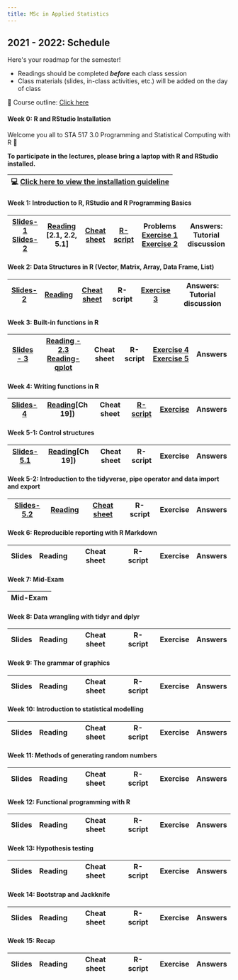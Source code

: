 ```yaml
---
title: MSc in Applied Statistics
---
```



## 2021 - 2022: Schedule


Here's your roadmap for the semester! 

- <i class="fas fa-book-reader"></i> Readings should be completed ***before*** each class session
- <i class="fas fa-university"></i></a> Class materials (slides, in-class activities, etc.) will be added on the day of class

📝 Course outline: [Click here](/msc/STA_517_3_0_Programming_and_Data_Analysis_with_R_MSc_2020.pdf)


#### Week 0: R and RStudio Installation

Welcome you all to STA 517 3.0 Programming and Statistical Computing with R :clap:

**To participate in the lectures, please bring a laptop with R and RStudio installed.** 

|💻 [Click here to view the installation guideline](https://r4fun.netlify.app/blog/topic1/)|
|:-:	|


#### Week 1: Introduction to R, RStudio and R Programming Basics



|[Slides-1](/2021/week0msc.html)  [Slides-2](/2021/week1/l12021msc.html)   	|  [Reading](https://rstudio-education.github.io/hopr/basics.html) [2.1, 2.2, 5.1]  	|  [Cheat sheet](/cheatsheets/baser.pdf) 	| [R-script](/rscript/rscript1.R) | Problems [Exercise 1](https://thiyangt.github.io/rworkbook/index.html) [Exercise 2](https://thiyangt.github.io/rworkbook/intro.html)	| Answers: Tutorial discussion |
|:-:	|:-:	|:-:	|:-:	|:-:	| :-:	|


#### Week 2: Data Structures in R (Vector, Matrix, Array, Data Frame, List) 

|[Slides-2](/slides/l22021msc.html) 	|  [Reading](https://rstudio-education.github.io/hopr/r-objects.html#matrices)	|  [Cheat sheet]((/cheatsheets/baser.pdf)) 	| R-script | [Exercise 3](https://thiyangt.github.io/rworkbook/matrices-arrays-data-frames.html) 	| Answers: Tutorial discussion |
|:-:	|:-:	|:-:	|:-:	|:-:	| :-:	|

#### Week 3: Built-in functions in R

|[Slides - 3](/slides/l32021msc.html)  	| [Reading - 2.3](https://rstudio-education.github.io/hopr/basics.html#functions)  [Reading-qplot](https://ggplot2.tidyverse.org/reference/qplot.html) 	|  Cheat sheet 	| R-script | [Exercise 4](https://thiyangt.github.io/rworkbook/built-in-functions-in-r.html)  [Exercise 5](https://thiyangt.github.io/rworkbook/data-visualization-with-r-qplot.html) 	| Answers |
|:-:	|:-:	|:-:	|:-:	|:-:	| :-:	|

#### Week 4: Writing functions in R 

|[Slides-4](/slides/l42021msc.html)  	|  [Reading](https://r4ds.had.co.nz/functions.html)[Ch 19])	|  Cheat sheet 	| [R-script](/msc_ans/functions.R) | [Exercise]((https://thiyangt.github.io/rworkbook/writing-functions-in-r.html)) 	| Answers |
|:-:	|:-:	|:-:	|:-:	|:-:	| :-:	|

#### Week 5-1: Control structures

|[Slides-5.1](/slides/l5msc2022.html)  	|  [Reading](https://r4ds.had.co.nz/functions.html)[Ch 19])	|  Cheat sheet 	| R-script | Exercise	| Answers |
|:-:	|:-:	|:-:	|:-:	|:-:	| :-:	|

#### Week 5-2: Introduction to the tidyverse, pipe operator and data import and export

|[Slides-5.2](/slides/l6msc2022.html)   	|  [Reading](https://r4ds.had.co.nz/introduction.html) 	|  [Cheat sheet](https://hellor.netlify.app/cheatsheets/tibble.jpeg) 	| R-script | Exercise 	| Answers |
|:-:	|:-:	|:-:	|:-:	|:-:	| :-:	|

#### Week 6: Reproducible reporting with R Markdown

|Slides   	|  Reading 	|  Cheat sheet 	| R-script | Exercise 	| Answers |
|:-:	|:-:	|:-:	|:-:	|:-:	| :-:	|

#### Week 7: Mid-Exam

|Mid-Exam   	|  
|:-:	|	

#### Week 8: Data wrangling with tidyr and dplyr

|Slides   	|  Reading 	|  Cheat sheet 	| R-script | Exercise 	| Answers |
|:-:	|:-:	|:-:	|:-:	|:-:	| :-:	|

#### Week 9: The grammar of graphics

|Slides   	|  Reading 	|  Cheat sheet 	| R-script | Exercise 	| Answers |
|:-:	|:-:	|:-:	|:-:	|:-:	| :-:	|

#### Week 10: Introduction to statistical modelling

|Slides   	|  Reading 	|  Cheat sheet 	| R-script | Exercise 	| Answers |
|:-:	|:-:	|:-:	|:-:	|:-:	| :-:	|

#### Week 11: Methods of generating random numbers

|Slides   	|  Reading 	|  Cheat sheet 	| R-script | Exercise 	| Answers |
|:-:	|:-:	|:-:	|:-:	|:-:	| :-:	|


#### Week 12: Functional programming with R

|Slides   	|  Reading 	|  Cheat sheet 	| R-script | Exercise 	| Answers |
|:-:	|:-:	|:-:	|:-:	|:-:	| :-:	|

#### Week 13: Hypothesis testing

|Slides   	|  Reading 	|  Cheat sheet 	| R-script | Exercise 	| Answers |
|:-:	|:-:	|:-:	|:-:	|:-:	| :-:	|

#### Week 14: Bootstrap and Jackknife

|Slides   	|  Reading 	|  Cheat sheet 	| R-script | Exercise 	| Answers |
|:-:	|:-:	|:-:	|:-:	|:-:	| :-:	|


#### Week 15: Recap

|Slides   	|  Reading 	|  Cheat sheet 	| R-script | Exercise 	| Answers |
|:-:	|:-:	|:-:	|:-:	|:-:	| :-:	|

